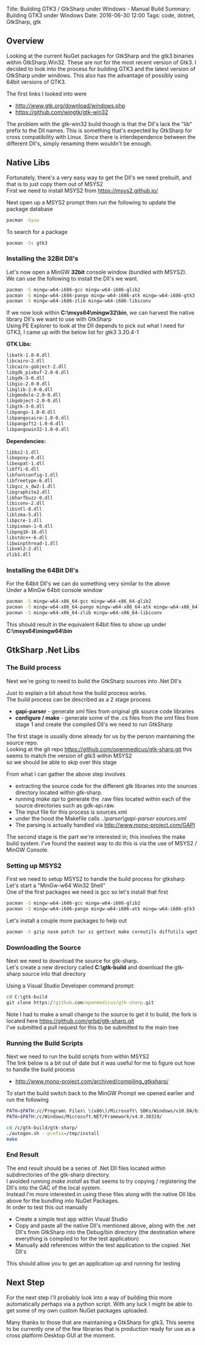 Title: Building GTK3 / GtkSharp under Windows - Manual Build
Summary: Building GTK3 under Windows
Date: 2016-06-30 12:00
Tags: code, dotnet, GtkSharp, gtk

## Overview

Looking at the current NuGet packages for GtkSharp and the gtk3 binaries within GtkSharp.Win32.
These are not for the most recent version of Gtk3.
I decided to look into the process for building GTK3 and the latest version of GtkSharp under windows.
This also has the advantage of possibly using 64bit versions of GTK3.

The first links I looked into were

  * <http://www.gtk.org/download/windows.php>
  * <https://github.com/wingtk/gtk-win32>

The problem with the gtk-win32 build though is that the Dll's lack the "lib" prefix to the Dll names.
This is something that's expected by GtkSharp for cross compatibility with Linux.
Since there is interdependence between the different Dll's, simply renaming them wouldn't be enough.

## Native Libs

Fortunately, there's a very easy way to get the Dll's we need prebuilt, and that is to just copy them out of MSYS2 <br>
First we need to install MSYS2 from <https://msys2.github.io/>

Next open up a MSYS2 prompt then run the following to update the package database
``` sh
pacman -Syuu
```

To search for a package
``` sh
pacman -Ss gtk3
```

### Installing the 32Bit Dll's

Let's now open a MinGW **32bit** console window (bundled with MSYS2). <br>
We can use the following to install the Dll's we want.

``` sh
pacman -S mingw-w64-i686-gcc mingw-w64-i686-glib2
pacman -S mingw-w64-i686-pango mingw-w64-i686-atk mingw-w64-i686-gtk3
pacman -S mingw-w64-i686-zlib mingw-w64-i686-libiconv
```

If we now look within **C:\msys64\mingw32\bin**, we can harvest the native library Dll's we want to use with GtkSharp <br>
Using PE Explorer to look at the Dll depends to pick out what I need for GTK3, I came up with the below list for gtk3 3.20.4-1

**GTK Libs:**
``` sh
libatk-1.0-0.dll
libcairo-2.dll
libcairo-gobject-2.dll
libgdk_pixbuf-2.0-0.dll
libgdk-3-0.dll
libgio-2.0-0.dll
libglib-2.0-0.dll
libgmodule-2.0-0.dll
libgobject-2.0-0.dll
libgtk-3-0.dll
libpango-1.0-0.dll
libpangocairo-1.0-0.dll
libpangoft2-1.0-0.dll
libpangowin32-1.0-0.dll
```

**Dependencies:**
``` sh
libbz2-1.dll
libepoxy-0.dll
libexpat-1.dll
libffi-6.dll
libfontconfig-1.dll
libfreetype-6.dll
libgcc_s_dw2-1.dll
libgraphite2.dll
libharfbuzz-0.dll
libiconv-2.dll
libintl-8.dll
liblzma-5.dll
libpcre-1.dll
libpixman-1-0.dll
libpng16-16.dll
libstdc++-6.dll
libwinpthread-1.dll
libxml2-2.dll
zlib1.dll
```

### Installing the 64Bit Dll's

For the 64bit Dll's we can do something very similar to the above <br>
Under a MinGw 64bit console window

``` sh
pacman -S mingw-w64-x86_64-gcc mingw-w64-x86_64-glib2
pacman -S mingw-w64-x86_64-pango mingw-w64-x86_64-atk mingw-w64-x86_64-gtk3
pacman -S mingw-w64-x86_64-zlib mingw-w64-x86_64-libiconv
```

This should result in the equivalent 64bit files to show up under **C:\msys64\mingw64\bin**


## GtkSharp .Net Libs

### The Build process

Next we're going to need to build the GtkSharp sources into .Net Dll's

Just to explain a bit about how the build process works. <br>
The build process can be described as a 2 stage process

  - **gapi-parser** - generate xml files from original gtk source code libraries
  - **configure / make** - generate some of the .cs files from the xml files from stage 1
    and create the compiled Dll's we need to run GtkSharp

The first stage is usually done already for us by the person maintaining the source repo. <br>
Looking at the git repo <https://github.com/openmedicus/gtk-sharp.git> this seems to match the version of gtk3 within MSYS2 <br>
so we should be able to skip over this stage

From what I can gather the above step involves

  * extracting the source code for the different gtk libraries into the sources directory located within gtk-sharp.
  * running *make api* to generate the .raw files located within each of the source directories such as gdk-api.raw.
  * The input file for this process is sources.xml
  * under the hood the Makefile calls *..\parser\gapi-parser sources.xml* <br>
  * The parsing is actually handled via <http://www.mono-project.com/GAPI>

The second stage is the part we're interested in; this involves the make build system.
I've found the easiest way to do this is via the use of MSYS2 / MinGW Console.


### Setting up MSYS2

First we need to setup MSYS2 to handle the build process for gtksharp <br>
Let's start a "MinGw-w64 Win32 Shell" <br>
One of the first packages we need is gcc so let's install that first

``` sh
pacman -S mingw-w64-i686-gcc mingw-w64-i686-glib2
pacman -S mingw-w64-i686-pango mingw-w64-i686-atk mingw-w64-i686-gtk3
```

Let's install a couple more packages to help out
``` sh
pacman -S gzip nasm patch tar xz gettext make coreutils diffutils wget
```

### Downloading the Source

Next we need to download the source for gtk-sharp. <br>
Let's create a new directory called **C:\gtk-build** and download the gtk-sharp source into that directory

Using a Visual Studio Developer command prompt:
``` bat
cd C:\gtk-build
git clone https://github.com/openmedicus/gtk-sharp.git
```

Note I had to make a small change to the source to get it to build, the fork is located here <https://github.com/grbd/gtk-sharp.git><br>
I've submitted a pull request for this to be submitted to the main tree

### Running the Build Scripts

Next we need to run the build scripts from within MSYS2<br>
The link below is a bit out of date but it was useful for me to figure out how to handle the build process

  * <http://www.mono-project.com/archived/compiling_gtksharp/>

To start the build switch back to the MinGW Prompt we opened earlier and run the following
``` sh
PATH=$PATH:/c/Program\ Files\ \(x86\)/Microsoft\ SDKs/Windows/v10.0A/bin/NETFX\ 4.6\ Tools/
PATH=$PATH:/c/Windows/Microsoft.NET/Framework/v4.0.30319/

cd /c/gtk-build/gtk-sharp/
./autogen.sh --prefix=/tmp/install
make
```

### End Result

The end result should be a series of .Net Dll files located within subdirectories of the gtk-sharp directory. <br>
I avoided running *make install* as that seems to try copying / registering the Dll's into the GAC of the local system. <br>
Instead I'm more interested in using these files along with the native Dll libs above for the bundling into NuGet Packages. <br>
In order to test this out manually

  * Create a simple test app within Visual Studio
  * Copy and paste all the native Dll's mentioned above, along with the .net Dll's from GtkSharp into the Debug/bin directory
    (the destination where everything is compiled to for the test application)
  * Manually add references within the test application to the copied .Net Dll's

This should allow you to get an application up and running for testing

## Next Step

For the next step I'll probably look into a way of building this more automatically perhaps via a python script.
With any luck I might be able to get some of my own custom NuGet packages uploaded.

Many thanks to those that are maintaining a GtkSharp for gtk3,
This seems to be currently one of the few libraries that is production ready for use as a cross platform Desktop GUI at the moment.
